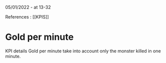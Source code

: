 05/01/2022 - at 13-32


References : [[KPIS]]


# Gold per minute


KPI details 
Gold per minute take into account only the monster killed in one minute.